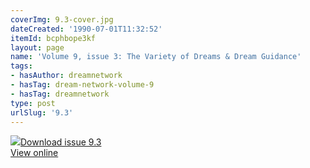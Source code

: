 ```yaml
---
coverImg: 9.3-cover.jpg
dateCreated: '1990-07-01T11:32:52'
itemId: bcphbope3kf
layout: page
name: 'Volume 9, issue 3: The Variety of Dreams & Dream Guidance'
tags:
- hasAuthor: dreamnetwork
- hasTag: dream-network-volume-9
- hasTag: dreamnetwork
type: post
urlSlug: '9.3'
---
```

<img class="card-journal-img" src="../images/9.3-rect.jpg"/><a href="../files/pdfs/Volume_9/9.3-Dream-Network-Journal_Volume-9_No-3.pdf" download="">Download issue 9.3</a><br><a href="../files/pdfs/Volume_9/9.3-Dream-Network-Journal_Volume-9_No-3.pdf">View online</a>